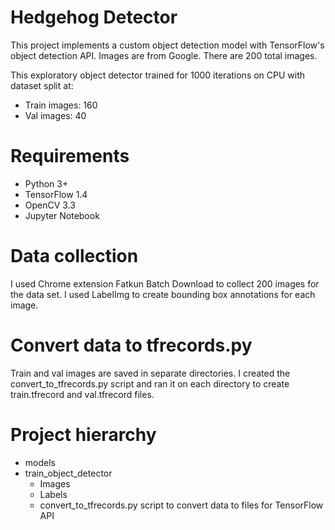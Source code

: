 # Hedgehog Detector

This project implements a custom object detection model with TensorFlow's object detection API. Images are from Google. There are 200 total images.

This exploratory object detector trained for 1000 iterations on CPU with dataset split at:

- Train images: 160
- Val images: 40

# Requirements

- Python 3+
- TensorFlow 1.4
- OpenCV 3.3
- Jupyter Notebook

# Data collection

I used Chrome extension Fatkun Batch Download to collect 200 images for the data set. I used LabelImg to create bounding box annotations for each image.

# Convert data to tfrecords.py

Train and val images are saved in separate directories. I created the convert_to_tfrecords.py script and ran it on each directory to create train.tfrecord and val.tfrecord files.

# Project hierarchy

+ models
+ train_object_detector
   - Images
   - Labels
   - convert_to_tfrecords.py script to convert data to files for TensorFlow API
